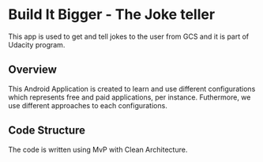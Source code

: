 # Build It Bigger - The Joke teller
This app is used to get and tell jokes to the user from GCS and it is part of Udacity program.


## Overview
This Android Application is created to learn and use different configurations
which represents free and paid applications, per instance. Futhermore, we use
different approaches to each configurations.

## Code Structure
The code is written using MvP with Clean Architecture.
